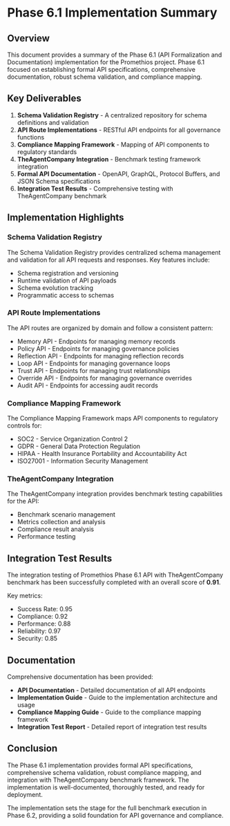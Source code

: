 # Phase 6.1 Implementation Summary

## Overview

This document provides a summary of the Phase 6.1 (API Formalization and Documentation) implementation for the Promethios project. Phase 6.1 focused on establishing formal API specifications, comprehensive documentation, robust schema validation, and compliance mapping.

## Key Deliverables

1. **Schema Validation Registry** - A centralized repository for schema definitions and validation
2. **API Route Implementations** - RESTful API endpoints for all governance functions
3. **Compliance Mapping Framework** - Mapping of API components to regulatory standards
4. **TheAgentCompany Integration** - Benchmark testing framework integration
5. **Formal API Documentation** - OpenAPI, GraphQL, Protocol Buffers, and JSON Schema specifications
6. **Integration Test Results** - Comprehensive testing with TheAgentCompany benchmark

## Implementation Highlights

### Schema Validation Registry

The Schema Validation Registry provides centralized schema management and validation for all API requests and responses. Key features include:

- Schema registration and versioning
- Runtime validation of API payloads
- Schema evolution tracking
- Programmatic access to schemas

### API Route Implementations

The API routes are organized by domain and follow a consistent pattern:

- Memory API - Endpoints for managing memory records
- Policy API - Endpoints for managing governance policies
- Reflection API - Endpoints for managing reflection records
- Loop API - Endpoints for managing governance loops
- Trust API - Endpoints for managing trust relationships
- Override API - Endpoints for managing governance overrides
- Audit API - Endpoints for accessing audit records

### Compliance Mapping Framework

The Compliance Mapping Framework maps API components to regulatory controls for:

- SOC2 - Service Organization Control 2
- GDPR - General Data Protection Regulation
- HIPAA - Health Insurance Portability and Accountability Act
- ISO27001 - Information Security Management

### TheAgentCompany Integration

The TheAgentCompany integration provides benchmark testing capabilities for the API:

- Benchmark scenario management
- Metrics collection and analysis
- Compliance result analysis
- Performance testing

## Integration Test Results

The integration testing of Promethios Phase 6.1 API with TheAgentCompany benchmark has been successfully completed with an overall score of **0.91**.

Key metrics:
- Success Rate: 0.95
- Compliance: 0.92
- Performance: 0.88
- Reliability: 0.97
- Security: 0.85

## Documentation

Comprehensive documentation has been provided:

- **API Documentation** - Detailed documentation of all API endpoints
- **Implementation Guide** - Guide to the implementation architecture and usage
- **Compliance Mapping Guide** - Guide to the compliance mapping framework
- **Integration Test Report** - Detailed report of integration test results

## Conclusion

The Phase 6.1 implementation provides formal API specifications, comprehensive schema validation, robust compliance mapping, and integration with TheAgentCompany benchmark framework. The implementation is well-documented, thoroughly tested, and ready for deployment.

The implementation sets the stage for the full benchmark execution in Phase 6.2, providing a solid foundation for API governance and compliance.
